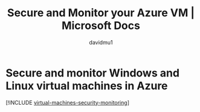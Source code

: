 ﻿---
title: Secure and Monitor your Azure VM | Microsoft Docs
description: Learn about securing and monitoring Windows and Linux virtual machines in Azure.
services: virtual-machines-linux
documentationcenter: ''
author: davidmu1
manager: timlt
editor: tysonn
tags: azure-resource-manager

ms.assetid:
ms.service: virtual-machines-linux
ms.workload: infrastructure-services
ms.tgt_pltfrm: vm-linux
ms.date: 08/14/2017
ms.author: davidmu
---

# Secure and monitor Windows and Linux virtual machines in Azure

[!INCLUDE [virtual-machines-security-monitoring](../../../includes/virtual-machines-security-monitoring.md)]

